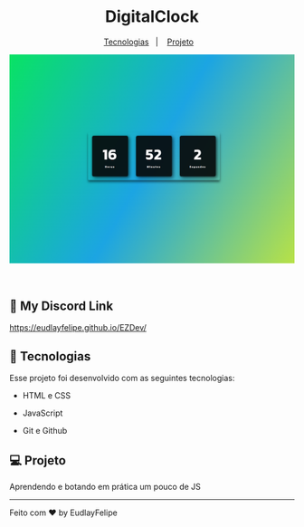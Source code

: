 <h1 align="center">DigitalClock </h1>



<p align="center">
  <a href="#-tecnologias">Tecnologias</a>&nbsp;&nbsp;&nbsp;|&nbsp;&nbsp;&nbsp;
  <a href="#-projeto">Projeto</a>&nbsp;&nbsp;&nbsp;
 
</p>

<p align="center">
  <img alt="License" src="./Assets/Clockimg.PNG">
</p>

<br>

## 🔗 My Discord Link

https://eudlayfelipe.github.io/EZDev/


## 🚀 Tecnologias

Esse projeto foi desenvolvido com as seguintes tecnologias:

- HTML e CSS

- JavaScript

- Git e Github


## 💻 Projeto

Aprendendo e botando em prática um pouco de JS

---

Feito com ♥ by EudlayFelipe
